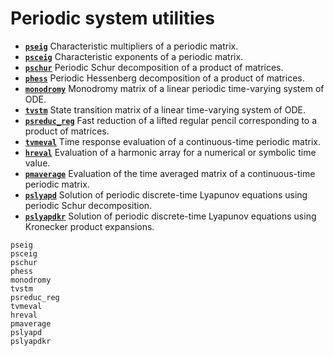 # Periodic system utilities

* **[`pseig`](@ref)**   Characteristic multipliers of a periodic matrix.
* **[`psceig`](@ref)**   Characteristic exponents of a periodic matrix.
* **[`pschur`](@ref)**  Periodic Schur decomposition of a product of matrices.
* **[`phess`](@ref)**  Periodic Hessenberg decomposition of a product of matrices.
* **[`monodromy`](@ref)**  Monodromy matrix of a linear periodic time-varying system of ODE.
* **[`tvstm`](@ref)**  State transition matrix of a linear time-varying system of ODE.
* **[`psreduc_reg`](@ref)**  Fast reduction of a lifted regular pencil corresponding to a product of matrices. 
* **[`tvmeval`](@ref)**  Time response evaluation of a continuous-time periodic matrix. 
* **[`hreval`](@ref)**  Evaluation of a harmonic array for a numerical or symbolic time value. 
* **[`pmaverage`](@ref)**  Evaluation of the time averaged matrix of a continuous-time periodic matrix. 
* **[`pslyapd`](@ref)**  Solution of periodic discrete-time Lyapunov equations using periodic Schur decomposition. 
* **[`pslyapdkr`](@ref)**  Solution of periodic discrete-time Lyapunov equations using Kronecker product expansions. 


```@docs
pseig
psceig
pschur
phess
monodromy
tvstm
psreduc_reg
tvmeval
hreval
pmaverage
pslyapd
pslyapdkr
```
